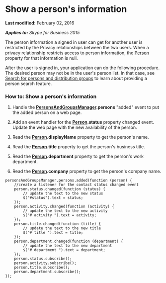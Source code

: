 
# Show a person's information

 **Last modified:** February 02, 2016

 _**Applies to:** Skype for Business 2015_

The person information a signed in user can get for another user is restricted by the Privacy relationships between the two users. When a privacy relationship restricts access to person information, the [Person](http://technet.microsoft.com/library/10e41c61-92ff-4bb0-a855-61d1ef231833%28Office.14%29.aspx) property for that information is null.

After the user is signed in, your application can do the following procedure. The desired person may not be in the user's person list. In that case, see [Search for persons and distribution groups](ae55cb04-940d-47ad-9d28-b9b99bd498da.md) to learn about providing a person search feature.

### How to: Show a person's information


1. Handle the  **[PersonsAndGroupsManager](http://technet.microsoft.com/library/ce912c52-5bed-47b1-b4e0-ce4328297c87%28Office.14%29.aspx).persons** "added" event to put the added person on a web page.
    
2. Add an event handler for the  **[Person](http://technet.microsoft.com/library/10e41c61-92ff-4bb0-a855-61d1ef231833%28Office.14%29.aspx).status** property changed event. Update the web page with the new availability of the person.
    
3. Read the  **[Person](http://technet.microsoft.com/library/10e41c61-92ff-4bb0-a855-61d1ef231833%28Office.14%29.aspx).displayName** property to get the person's name.
    
4. Read the  **[Person](http://technet.microsoft.com/library/10e41c61-92ff-4bb0-a855-61d1ef231833%28Office.14%29.aspx).title** property to get the person's business title.
    
5. Read the  **[Person](http://technet.microsoft.com/library/10e41c61-92ff-4bb0-a855-61d1ef231833%28Office.14%29.aspx).department** property to get the person's work department.
    
6. Read the  **[Person](http://technet.microsoft.com/library/10e41c61-92ff-4bb0-a855-61d1ef231833%28Office.14%29.aspx).company** property to get the person's company name.
    



```
personsAndGroupsManager.persons.added(function (person) {
    //create a listener for the contact status changed event
    person.status.changed(function (status) {
        // update the text to the new status
        $("#status").text = status;
    });
    person.activity.changed(function (activity) {
        // update the text to the new activity
        $("# activity ").text = activity;
    });
    person.title.changed(function (title) {
        // update the text to the new title
        $("# title ").text = title;
    });
    person.department.changed(function (department) {
        // update the text to the new department
        $("# department ").text = department;
    });
    person.status.subscribe();
    person.activity.subscribe();
    person.title.subscribe();
    person.department.subscribe();
});

```


